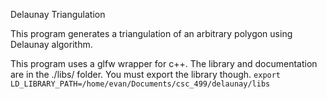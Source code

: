 Delaunay Triangulation

This program generates a triangulation of an arbitrary polygon using Delaunay
algorithm.


This program uses a glfw wrapper for c++. The library and documentation are in
the ./libs/ folder. You must export the library though.
`export LD_LIBRARY_PATH=/home/evan/Documents/csc_499/delaunay/libs`

